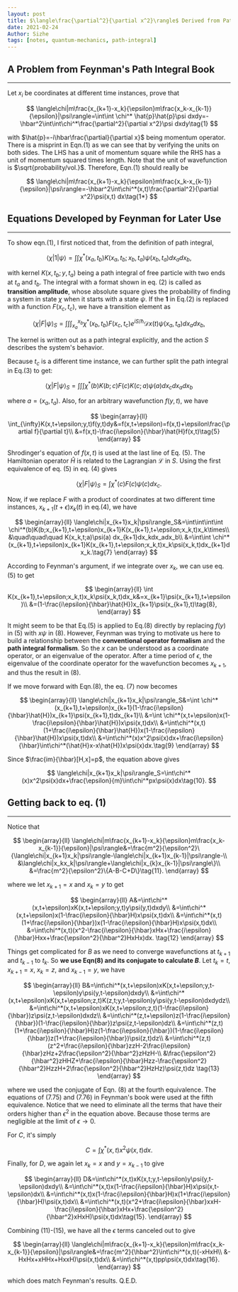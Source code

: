 ```yaml
---
layout: post
title: $\langle\frac{\partial^2}{\partial x^2}\rangle$ Derived from Path Integral
date: 2021-02-24
Author: Sizhe
tags: [notes, quantum-mechanics, path-integral]
---
```


## A Problem from Feynman's Path Integral Book
---
Let $x_i$ be coordinates at different time instances, prove that

$$
\langle\chi|m\frac{x_{k+1}-x_k}{\epsilon}m\frac{x_k-x_{k-1}}{\epsilon}|\psi\rangle=\int\int \chi^* \hat{p}\hat{p}\psi dxdy=-\hbar^2\int\int\chi^*\frac{\partial^2}{\partial x^2}\psi dxdy\tag{1}
$$
<!--more-->

with $\hat{p}=-i\hbar\frac{\partial}{\partial x}$ being momentum operator. There is a misprint in Eqn.(1) as we can see that by verifying the units on both sides. The LHS has a unit of momentum square while the RHS has a unit of momentum squared times length. Note that the unit of wavefunction is $\sqrt{probability/vol.}$. Therefore, Eqn.(1) should really be

$$
\langle\chi|m\frac{x_{k+1}-x_k}{\epsilon}m\frac{x_k-x_{k-1}}{\epsilon}|\psi\rangle=-\hbar^2\int\chi^*(x,t)\frac{\partial^2}{\partial x^2}\psi(x,t) dx\tag{1*}
$$

## Equations Developed by Feynman for Later Use
---
To show eqn.(1), I first noticed that, from the definition of path integral, 

$$\langle\chi|1|\psi\rangle=\int\int\chi^*(x_a,t_b)K(x_a,t_b;x_b,t_a)\psi(x_b,t_a)dx_adx_b\tag{2},$$

with kernel $K(x,t_b;y,t_a)$ being a path integral of free particle with two ends at $t_a$ and $t_b$. The integral with a format shown in eq. (2) is called as **transition amplitude**, whose absolute square gives the probability of finding a system in state $\chi$ when it starts with a state $\psi$. If the **1** in Eq.(2) is replaced with a function $F(x_c,t_c)$, we have a transition element as 

$$
\langle\chi|F|\psi\rangle_S=\int\int\int_{x_a}^{x_b}\chi^*(x_b,t_b)F(x_c,t_c)e^{iS/\hbar}\mathcal{D}x(t)\psi(x_a,t_a)dx_adx_b\tag{3},
$$

The kernel is written out as a path integral explicitly, and the action $S$ describes the system's behavior.

Because $t_c$ is a different time instance, we can further split the path integral in Eq.(3) to get: 

$$
\langle\chi|F|\psi\rangle_S=\int\int\int \chi^*(b)K(b;c)F(c)K(c;a)\psi(a) dx_cdx_adx_b\tag{4}
$$

where $a=(x_a,t_a)$. Also, for an arbitrary wavefunction $f(y,t)$, we have

$$
\begin{array}{ll}
\int_{\infty}K(x,t+\epsilon;y,t)f(y,t)dy&=f(x,t+\epsilon)=f(x,t)+\epsilon\frac{\partial f}{\partial t}\\
&=f(x,t)-\frac{i\epsilon}{\hbar}\hat{H}f(x,t)\tag{5}
\end{array}
$$

Shrodinger's equation of $f(x,t)$ is used at the last line of Eq. (5). The Hamiltonian operator $\hat{H}$ is related to the Lagrangian $\mathcal{L}$ in $S$. Using the first equivalence of eq. (5) in eq. (4) gives

$$
\langle\chi|F|\psi\rangle_S=\int\chi^*(c)F(c)\psi(c) dx_c\tag{6}.
$$

Now, if we replace $F$ with a product of coordinates at two different time instances, $x_{k+1}(t+\epsilon)x_k(t)$ in eq.(4), we have

$$
 \begin{array}{ll}
\langle\chi|x_{k+1}x_k|\psi\rangle_S&=\int\int\int\int \chi^*(b)K(b;x_{k+1},t+\epsilon)x_{k+1}K(x_{k+1},t+\epsilon;x_k,t)x_k\times\\
&\quad\quad\quad K(x_k,t;a)\psi(a) dx_{k+1}dx_kdx_adx_b\\
&=\int\int \chi^*(x_{k+1},t+\epsilon)x_{k+1}K(x_{k+1},t+\epsilon;x_k,t)x_k\psi(x_k,t)dx_{k+1}dx_k.\tag{7}
 \end{array}
$$

According to Feynman's argument, if we integrate over $x_k$, we can use eq. (5) to get

$$
 \begin{array}{ll}
\int K(x_{k+1},t+\epsilon;x_k,t)x_k\psi(x_k,t)dx_k&=x_{k+1}\psi(x_{k+1},t+\epsilon)\\
&=(1-\frac{i\epsilon}{\hbar}\hat{H})x_{k+1}\psi(x_{k+1},t)\tag{8},
 \end{array}
$$

It might seem to be that Eq.(5) is applied to Eq.(8) directly by replacing $f(y)$ in (5) with $x \psi$ in (8). However, Feynman was trying to motivate us here to build a relationship between the **conventional operator formalism** and the **path integral formalism**. So the $x$ can be understood as a coordinate operator, or an eigenvalue of the operator. After a time period of $\epsilon$, the eigenvalue of the coordinate operator for the wavefunction becomes $x_{k+1}$, and thus the result in (8). 

If we move forward with Eqn.(8), the eq. (7) now becomes

$$
 \begin{array}{ll}
\langle\chi|x_{k+1}x_k|\psi\rangle_S&=\int \chi^*(x_{k+1},t+\epsilon)x_{k+1}(1-\frac{i\epsilon}{\hbar}\hat{H})x_{k+1}\psi(x_{k+1},t)dx_{k+1}\\
&=\int \chi^*(x,t+\epsilon)x(1-\frac{i\epsilon}{\hbar}\hat{H})x\psi(x,t)dx\\
&=\int\chi^*(x,t)(1+\frac{i\epsilon}{\hbar}\hat{H})x(1-\frac{i\epsilon}{\hbar}\hat{H})x\psi(x,t)dx\\
&=\int\chi^*(x)x^2\psi(x)dx+\frac{i\epsilon}{\hbar}\int\chi^*(\hat{H}x-x\hat{H})x\psi(x)dx.\tag{9}
 \end{array}
$$

Since $\frac{im}{\hbar}[H,x]=p$, the equation above gives

$$
\langle\chi|x_{k+1}x_k|\psi\rangle_S=\int\chi^*(x)x^2\psi(x)dx+\frac{\epsilon}{m}\int\chi^*px\psi(x)dx\tag{10}.
$$

## Getting back to eq. (1)
---
Notice that

$$
 \begin{array}{ll}
\langle\chi|m\frac{x_{k+1}-x_k}{\epsilon}m\frac{x_k-x_{k-1}}{\epsilon}|\psi\rangle&=\frac{m^2}{\epsilon^2}\{\langle\chi|x_{k+1}x_k|\psi\rangle-\langle\chi|x_{k+1}x_{k-1}|\psi\rangle-\\
&\langle\chi|x_kx_k|\psi\rangle+\langle\chi|x_{k}x_{k-1}|\psi\rangle\}\\
&=\frac{m^2}{\epsilon^2}\{A-B-C+D\}\tag{11}.
 \end{array}
$$

where we let $x_{k+1}=x$ and $x_k=y$ to get

$$
\begin{array}{ll}
A&=\int\chi^*(x,t+\epsilon)xK(x,t+\epsilon;y,t)y\psi(y,t)dxdy\\
&=\int\chi^*(x,t+\epsilon)x(1-\frac{i\epsilon}{\hbar}H)x\psi(x,t)dx\\
&=\int\chi^*(x,t)(1+\frac{i\epsilon}{\hbar})x(1-\frac{i\epsilon}{\hbar}H)x\psi(x,t)dx\\
&=\int\chi^*(x,t)(x^2-\frac{i\epsilon}{\hbar}xHx+\frac{i\epsilon}{\hbar}Hxx+\frac{\epsilon^2}{\hbar^2}HxHx)dx.
\tag{12}
\end{array}
$$

Things get complicated for $B$ as we need to converge wavefunctions at $t_{k+1}$ and $t_{k-1}$ to $t_{k}$. So **we use Eqn(8) and its conjugate to calculate $B$**. Let $t_k=t$, $x_{k+1}=x$, $x_k=z$, and $x_{k-1}=y$, we have

$$
 \begin{array}{ll}
B&=\int\chi^*(x,t+\epsilon)xK(x,t+\epsilon;y,t-\epsilon)y\psi(y,t-\epsilon)dxdy\\
&=\int\chi^*(x,t+\epsilon)xK(x,t+\epsilon;z,t)K(z,t;y,t-\epsilon)y\psi(y,t-\epsilon)dxdydz\\
&=\int\chi^*(x,t+\epsilon)xK(x,t+\epsilon;z,t)(1-\frac{i\epsilon}{\hbar})z\psi(z,t-\epsilon)dxdz\\
&=\int\chi^*(z,t+\epsilon)z(1-\frac{i\epsilon}{\hbar})(1-\frac{i\epsilon}{\hbar})z\psi(z,t-\epsilon)dz\\
&=\int\chi^*(z,t)(1+\frac{i\epsilon}{\hbar}H)z(1-\frac{i\epsilon}{\hbar})(1-\frac{i\epsilon}{\hbar})z(1+\frac{i\epsilon}{\hbar})\psi(z,t)dz\\
&=\int\chi^*(z,t)(z^2+\frac{i\epsilon}{\hbar}zzH-2\frac{i\epsilon}{\hbar}zHz+2\frac{\epsilon^2}{\hbar^2}zHzH-\\
&\frac{\epsilon^2}{\hbar^2}zHHZ+\frac{i\epsilon}{\hbar}Hzz-\frac{\epsilon^2}{\hbar^2}HzzH+2\frac{\epsilon^2}{\hbar^2}HzHz)\psi(z,t)dz
\tag{13}
 \end{array}
$$

where we used the conjugate of Eqn. (8) at the fourth equivalence. The equations of (7.75) and (7.76) in Feynman's book were used at the fifth equivalence. Notice that we need to eliminate all the terms that have their orders higher than $\epsilon^2$ in the equation above. Because those terms are negligible at the limit of $\epsilon\rightarrow0$. 

For $C$, it's simply

$$
C=\int\chi^*(x,t)x^2\psi(x,t)dx\tag{14}.
$$

Finally, for $D$, we again let $x_{k}=x$ and $y=x_{k-1}$ to give

$$
\begin{array}{ll}
D&=\int\chi^*(x,t)xK(x,t;y,t-\epsilon)y\psi(y,t-\epsilon)dxdy\\
&=\int\chi^*(x,t)x(1-\frac{i\epsilon}{\hbar}H)x\psi(x,t-\epsilon)dx\\
&=\int\chi^*(x,t)x(1-\frac{i\epsilon}{\hbar}H)x(1+\frac{i\epsilon}{\hbar}H)\psi(x,t)dx\\
&=\int\chi^*(x,t)(x^2+\frac{i\epsilon}{\hbar}xxH-\frac{i\epsilon}{\hbar}xHx+\frac{\epsilon^2}{\hbar^2}xHxH)\psi(x,t)dx\tag{15}.
\end{array}
$$

Combining (11)-(15), we have all the $\epsilon$ terms canceled out to give

$$
\begin{array}{ll}
\langle\chi|m\frac{x_{k+1}-x_k}{\epsilon}m\frac{x_k-x_{k-1}}{\epsilon}|\psi\rangle&=\frac{m^2}{\hbar^2}\int\chi^*(x,t)(-xHxH\\
&-HxHx+xHHx+HxxH)\psi(x,t)dx\\
&=\int\chi^*(x,t)pp\psi(x,t)dx\tag{16}.
\end{array}
$$

which does match Feynman's results. Q.E.D.
